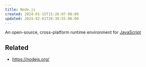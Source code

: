 ```yaml
---
title: Node.js
created: 2024-01-15T15:26:07-08:00
updated: 2024-02-01T20:30:55-08:00
---
```


An open-source, cross-platform runtime environment for [JavaScript](JavaScript.md)

## Related

* https://nodejs.org/
